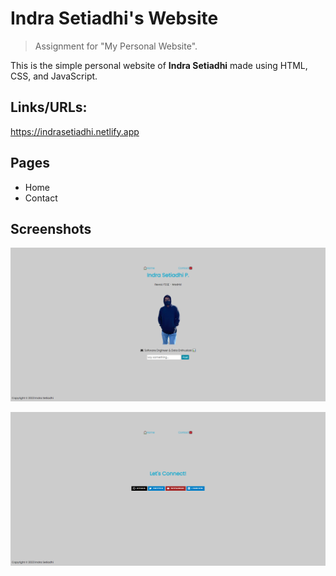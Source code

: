 # Indra Setiadhi's Website

> Assignment for "My Personal Website".

This is the simple personal website of **Indra Setiadhi** made using HTML, CSS, and JavaScript.

## Links/URLs:

https://indrasetiadhi.netlify.app

## Pages

- Home
- Contact

## Screenshots

![Home](assets/website-home.png)

![Contact](assets/website-contact.png)
